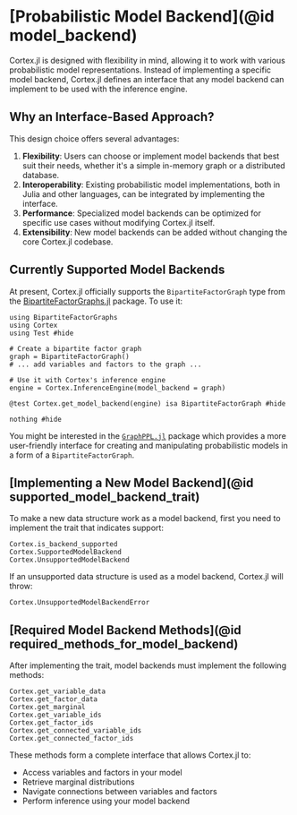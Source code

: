 # [Probabilistic Model Backend](@id model_backend)

Cortex.jl is designed with flexibility in mind, allowing it to work with various probabilistic model representations. Instead of implementing a specific model backend, Cortex.jl defines an interface that any model backend can implement to be used with the inference engine.

## Why an Interface-Based Approach?

This design choice offers several advantages:

1. **Flexibility**: Users can choose or implement model backends that best suit their needs, whether it's a simple in-memory graph or a distributed database.
2. **Interoperability**: Existing probabilistic model implementations, both in Julia and other languages, can be integrated by implementing the interface.
3. **Performance**: Specialized model backends can be optimized for specific use cases without modifying Cortex.jl itself.
4. **Extensibility**: New model backends can be added without changing the core Cortex.jl codebase.

## Currently Supported Model Backends

At present, Cortex.jl officially supports the `BipartiteFactorGraph` type from the [BipartiteFactorGraphs.jl](https://github.com/ReactiveBayes/BipartiteFactorGraphs.jl) package. To use it:

```@example model_backend_bipartite_factor_graph
using BipartiteFactorGraphs
using Cortex
using Test #hide

# Create a bipartite factor graph
graph = BipartiteFactorGraph()
# ... add variables and factors to the graph ...

# Use it with Cortex's inference engine
engine = Cortex.InferenceEngine(model_backend = graph)

@test Cortex.get_model_backend(engine) isa BipartiteFactorGraph #hide

nothing #hide
```

You might be interested in the [`GraphPPL.jl`](https://github.com/ReactiveBayes/GraphPPL.jl) package which provides a more user-friendly interface for creating and manipulating probabilistic models in a form of a `BipartiteFactorGraph`.

## [Implementing a New Model Backend](@id supported_model_backend_trait)

To make a new data structure work as a model backend, first you need to implement the trait that indicates support:

```@docs
Cortex.is_backend_supported
Cortex.SupportedModelBackend
Cortex.UnsupportedModelBackend
```

If an unsupported data structure is used as a model backend, Cortex.jl will throw:

```@docs
Cortex.UnsupportedModelBackendError
```

## [Required Model Backend Methods](@id required_methods_for_model_backend)

After implementing the trait, model backends must implement the following methods:

```@docs 
Cortex.get_variable_data
Cortex.get_factor_data
Cortex.get_marginal
Cortex.get_variable_ids
Cortex.get_factor_ids
Cortex.get_connected_variable_ids
Cortex.get_connected_factor_ids
```

These methods form a complete interface that allows Cortex.jl to:
- Access variables and factors in your model
- Retrieve marginal distributions
- Navigate connections between variables and factors
- Perform inference using your model backend
